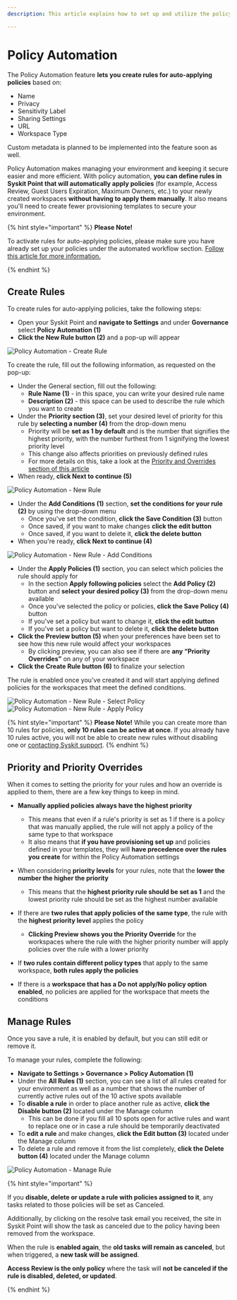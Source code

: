 ```yaml
---
description: This article explains how to set up and utilize the policy automation feature. 

---
```


# Policy Automation

The Policy Automation feature **lets you create rules for auto-applying policies** based on:
  * Name
  * Privacy
  * Sensitivity Label
  * Sharing Settings
  * URL
  * Workspace Type

Custom metadata is planned to be implemented into the feature soon as well. 

Policy Automation makes managing your environment and keeping it secure easier and more efficient. With policy automation, **you can define rules in Syskit Point that will automatically apply policies** (for example, Access Review, Guest Users Expiration, Maximum Owners, etc.) to your newly created workspaces **without having to apply them manually**. It also means you'll need to create fewer provisioning templates to secure your environment. 

{% hint style="important" %}
**Please Note!**

To activate rules for auto-applying policies, please make sure you have already set up your policies under the automated workflow section. [Follow this article for more information. ](../automated-workflows/set-up-automated-workflows.md)

{% endhint %}


## Create Rules

To create rules for auto-applying policies, take the following steps:

* Open your Syskit Point and **navigate to Settings** and under **Governance** select **Policy Automation (1)**
* **Click the New Rule button (2)** and a pop-up will appear

![Policy Automation - Create Rule](../../.gitbook/assets/policy-automation_policy-settings.png)

To create the rule, fill out the following information, as requested on the pop-up:

* Under the General section, fill out the following:
  * **Rule Name (1)** - in this space, you can write your desired rule name
  * **Description (2)** - this space can be used to describe the rule which you want to create
* Under the **Priority section (3)**, set your desired level of priority for this rule by **selecting a number (4)** from the drop-down menu
  * Priority will be **set as 1 by default** and is the number that signifies the highest priority, with the number furthest from 1 signifying the lowest priority level
  * This change also affects priorities on previously defined rules
  * For more details on this, take a look at the [Priority and Overrides section of this article](../../governance-and-automation/automated-workflows/policy-automation.md#priority-and-priority-overrides)
* When ready, **click Next to continue (5)**

![Policy Automation - New Rule](../../.gitbook/assets/policy-automation_new-policy-first.png)


* Under the **Add Conditions (1)** section, **set the conditions for your rule (2)** by using the drop-down menu
  * Once you've set the condition, **click the Save Condition (3)** button
  * Once saved, if you want to make changes **click the edit button** 
  * Once saved, if you want to delete it, **click the delete button**
* When you're ready, **click Next to continue (4)**

![Policy Automation - New Rule - Add Conditions](../../.gitbook/assets/policy-automation_conditions.png)

* Under the **Apply Policies (1)** section, you can select which policies the rule should apply for 
  * In the section **Apply following policies** select the **Add Policy (2)** button and **select your desired policy (3)** from the drop-down menu available
  * Once you've selected the policy or policies, **click the Save Policy (4)** button
  * If you've set a policy but want to change it,  **click the edit button** 
  * If you've set a policy but want to delete it, **click the delete button**
* **Click the Preview button (5)** when your preferences have been set to see how this new rule would affect your workspaces
   * By clicking preview, you can also see if there are **any “Priority Overrides”** on any of your workspace
* **Click the Create Rule button (6)** to finalize your selection

The rule is enabled once you've created it and will start applying defined policies for the workspaces that meet the defined conditions. 

![Policy Automation - New Rule - Select Policy](../../.gitbook/assets/policy-automation_new-policy-third.png)
![Policy Automation - New Rule - Apply Policy](../../.gitbook/assets/policy-automation_new-policy-fourth.png)


{% hint style="important" %}
**Please Note!**
While you can create more than 10 rules for policies, **only 10 rules can be active at once**. If you already have 10 rules active, you will not be able to create new rules without disabling one or [contacting Syskit support](https://www.syskit.com/contact-us/). 
{% endhint %}

## Priority and Priority Overrides

When it comes to setting the priority for your rules and how an override is applied to them, there are a few key things to keep in mind. 

* **Manually applied policies always have the highest priority**
  * This means that even if a rule's priority is set as 1 if there is a policy that was manually applied, the rule will not apply a policy of the same type to that workspace
  * It also means that **if you have provisioning set up** and policies defined in your templates, they will **have precedence over the rules you create** for within the Policy Automation settings

* When considering **priority levels** for your rules, note that the **lower the number the higher the priority**
  * This means that the **highest priority rule should be set as 1** and the lowest priority rule should be set as the highest number available

* If there are **two rules that apply policies of the same type**, the rule with the **highest priority level** applies the policy
  * **Clicking Preview shows you the Priority Override** for the workspaces where the rule with the higher priority number will apply policies over the rule with a lower priority 

* If **two rules contain different policy types** that apply to the same workspace, **both rules apply the policies**

* If there is a **workspace that has a Do not apply/No policy option enabled**, no policies are applied for the workspace that meets the conditions


## Manage Rules

Once you save a rule, it is enabled by default, but you can still edit or remove it. 

To manage your rules, complete the following:

* **Navigate to Settings > Governance > Policy Automation (1)**
* Under the **All Rules (1)** section, you can see a list of all rules created for your environment as well as a number that shows the number of currently active rules out of the 10 active spots available
* To **disable a rule** in order to place another rule as active, **click the Disable button (2)** located under the Manage column
   * This can be done if you fill all 10 spots open for active rules and want to replace one or in case a rule should be temporarily deactivated
* To **edit a rule** and make changes, **click the Edit button (3)** located under the Manage column
* To delete a rule and remove it from the list completely, **click the Delete button (4)** located under the Manage column

![Policy Automation - Manage Rule](../../.gitbook/assets/policy-automation_manage-policy.png)

{% hint style="important" %}

If you **disable, delete or update a rule with policies assigned to it**, any tasks related to those policies will be set as Canceled.

Additionally, by clicking on the resolve task email you received, the site in Syskit Point will show the task as canceled due to the policy having been removed from the workspace. 

When the rule is **enabled again**, the **old tasks will remain as canceled**, but when triggered, a **new task will be assigned**. 

**Access Review is the only policy** where the task will **not be canceled if the rule is disabled, deleted, or updated**. 

{% endhint %}